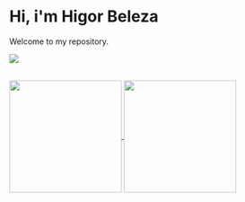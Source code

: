 # Hi, i'm Higor Beleza 

Welcome to my repository.

<p>
  <a href="https://skillicons.dev">
    <img src="https://skillicons.dev/icons?i=angular,nodejs,nestjs,postgres,java,linux,docker" />
  </a>
</p>

<br />

<a href="https://github.com/hgbeleza/github-readme-stats">
  <img height=200 align="center" src="https://github-readme-stats.vercel.app/api?username=hgbeleza&show_icons=true&theme=tokyonight" />
</a>
<a href="https://github.com/hgbeleza/convoychat">
  <img height=200 align="center" src="https://github-readme-stats.vercel.app/api/top-langs?username=hgbeleza&layout=compact&langs_count=8&card_width=320&theme=tokyonight" />
</a>
